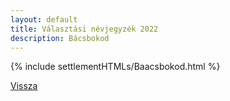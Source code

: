 ```yaml
---
layout: default
title: Választási névjegyzék 2022
description: Bácsbokod
---
```


{% include settlementHTMLs/Baacsbokod.html %}

[Vissza](../)